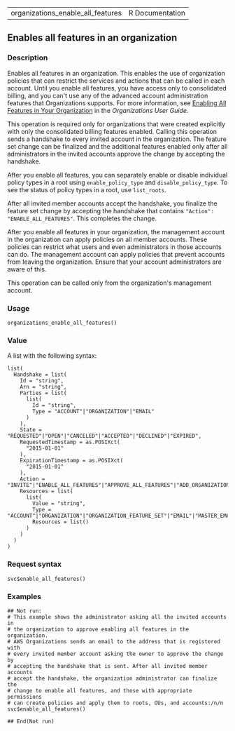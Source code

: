 <table style="width: 100%;">
<tbody>
<tr class="odd">
<td>organizations_enable_all_features</td>
<td style="text-align: right;">R Documentation</td>
</tr>
</tbody>
</table>

## Enables all features in an organization

### Description

Enables all features in an organization. This enables the use of
organization policies that can restrict the services and actions that
can be called in each account. Until you enable all features, you have
access only to consolidated billing, and you can't use any of the
advanced account administration features that Organizations supports.
For more information, see [Enabling All Features in Your
Organization](https://docs.aws.amazon.com/organizations/latest/userguide/orgs_manage_org_support-all-features.html)
in the *Organizations User Guide.*

This operation is required only for organizations that were created
explicitly with only the consolidated billing features enabled. Calling
this operation sends a handshake to every invited account in the
organization. The feature set change can be finalized and the additional
features enabled only after all administrators in the invited accounts
approve the change by accepting the handshake.

After you enable all features, you can separately enable or disable
individual policy types in a root using `enable_policy_type` and
`disable_policy_type`. To see the status of policy types in a root, use
`list_roots`.

After all invited member accounts accept the handshake, you finalize the
feature set change by accepting the handshake that contains
`"Action": "ENABLE_ALL_FEATURES"`. This completes the change.

After you enable all features in your organization, the management
account in the organization can apply policies on all member accounts.
These policies can restrict what users and even administrators in those
accounts can do. The management account can apply policies that prevent
accounts from leaving the organization. Ensure that your account
administrators are aware of this.

This operation can be called only from the organization's management
account.

### Usage

    organizations_enable_all_features()

### Value

A list with the following syntax:

    list(
      Handshake = list(
        Id = "string",
        Arn = "string",
        Parties = list(
          list(
            Id = "string",
            Type = "ACCOUNT"|"ORGANIZATION"|"EMAIL"
          )
        ),
        State = "REQUESTED"|"OPEN"|"CANCELED"|"ACCEPTED"|"DECLINED"|"EXPIRED",
        RequestedTimestamp = as.POSIXct(
          "2015-01-01"
        ),
        ExpirationTimestamp = as.POSIXct(
          "2015-01-01"
        ),
        Action = "INVITE"|"ENABLE_ALL_FEATURES"|"APPROVE_ALL_FEATURES"|"ADD_ORGANIZATIONS_SERVICE_LINKED_ROLE",
        Resources = list(
          list(
            Value = "string",
            Type = "ACCOUNT"|"ORGANIZATION"|"ORGANIZATION_FEATURE_SET"|"EMAIL"|"MASTER_EMAIL"|"MASTER_NAME"|"NOTES"|"PARENT_HANDSHAKE",
            Resources = list()
          )
        )
      )
    )

### Request syntax

    svc$enable_all_features()

### Examples

    ## Not run: 
    # This example shows the administrator asking all the invited accounts in
    # the organization to approve enabling all features in the organization.
    # AWS Organizations sends an email to the address that is registered with
    # every invited member account asking the owner to approve the change by
    # accepting the handshake that is sent. After all invited member accounts
    # accept the handshake, the organization administrator can finalize the
    # change to enable all features, and those with appropriate permissions
    # can create policies and apply them to roots, OUs, and accounts:/n/n
    svc$enable_all_features()

    ## End(Not run)
